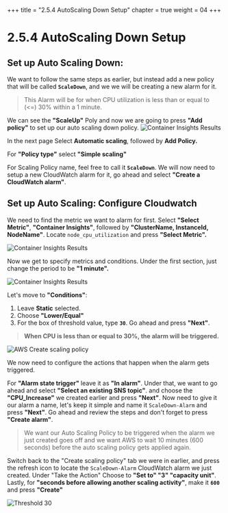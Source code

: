 +++
title = "2.5.4 AutoScaling Down Setup"
chapter = true
weight = 04
+++

# 2.5.4 AutoScaling Down Setup
## Set up Auto Scaling Down: 

We want to follow the same steps as earlier, but instead add a new policy that will be called **`ScaleDown`**, and we we will be creating a new alarm for it. 

> This Alarm will be for when CPU utilization is less than or equal to (<=) 30% within a 1 minute.

We can see the **"ScaleUp"** Poly and now we are going to press **"Add policy"** to set up our auto scaling down policy. 
![Container Insights Results](/images/aws_create_down_policy.png)

In the next page Select **Automatic scaling**, followed by **Add Policy.**

For **"Policy type"** select **"Simple scaling"**

For Scaling Policy name, feel free to call it **`ScaleDown`**. We will now need to setup a new CloudWatch alarm for it, go ahead and select **"Create a CloudWatch alarm"**.
## Set up Auto Scaling: Configure Cloudwatch

We need to find the metric we want to alarm for first. Select **"Select Metric"**, **"Container Insights"**, followed by **"ClusterName, InstanceId, NodeName"**.  Locate `node_cpu_utilization` and press **"Select Metric".**  

![Container Insights Results](/images/aws_select_cpu_utilization.png)

 Now we get to specify metrics and conditions. Under the first section, just change the period to be **"1 minute".**

![Container Insights Results](/images/aws_period_1min.png)

Let's move to **"Conditions"**:

1. Leave **Static** selected.
2. Choose **"Lower/Equal"** 
3. For the box of threshold value, type **`30`**.
Go ahead and press **"Next"**.



> **When CPU is less than or equal to 30%, the alarm will be triggered.**

![AWS Create scaling policy](/images/aws_create_scaling_policy_down.png)

We now need to configure the actions that happen when the alarm gets triggered. 

For **"Alarm state trigger"** leave it as **"In alarm"**. Under that, we want to go ahead and select **"Select an existing SNS topic"**. and choose the **"CPU_Increase"** we created earlier and press **"Next"**.  Now need to give it our alarm a name, let's keep it simple and name it `ScaleDown-Alarm` and press **"Next"**. Go ahead and review the steps and don't forget to press **"Create alarm"**. 

> We want our Auto Scaling Policy to be triggered when the alarm we just created goes off and we want AWS to wait 10 minutes (600 seconds) before the auto scaling policy gets applied again. 


Switch back to the "Create scaling policy" tab we were in earlier, and press the refresh icon to locate the `ScaleDown-Alarm` CloudWatch alarm we just created. Under "Take the Action" Choose to **"Set to" "3" "capacity unit"**. Lastly, for **"seconds before allowing another scaling activity"**, make it **`600`** and press **"Create"**

![Threshold 30](/images/aws_conditions_30.png)